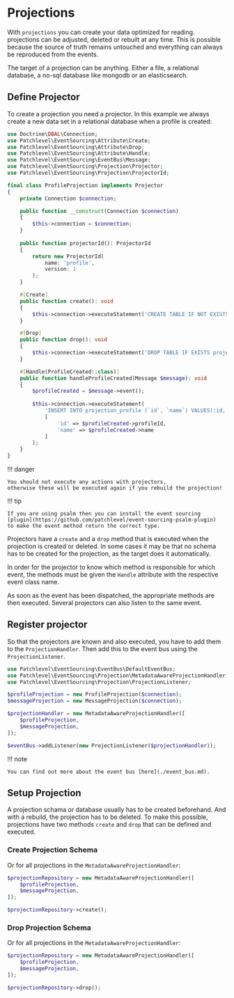 # Projections

With `projections` you can create your data optimized for reading.
projections can be adjusted, deleted or rebuilt at any time.
This is possible because the source of truth remains untouched
and everything can always be reproduced from the events.

The target of a projection can be anything.
Either a file, a relational database, a no-sql database like mongodb or an elasticsearch.

## Define Projector

To create a projection you need a projector.
In this example we always create a new data set in a relational database when a profile is created:

```php
use Doctrine\DBAL\Connection;
use Patchlevel\EventSourcing\Attribute\Create;
use Patchlevel\EventSourcing\Attribute\Drop;
use Patchlevel\EventSourcing\Attribute\Handle;
use Patchlevel\EventSourcing\EventBus\Message;
use Patchlevel\EventSourcing\Projection\Projector;
use Patchlevel\EventSourcing\Projection\ProjectorId;

final class ProfileProjection implements Projector
{
    private Connection $connection;

    public function __construct(Connection $connection)
    {
        $this->connection = $connection;
    }
    
    public function projectorId(): ProjectorId 
    {
        return new ProjectorId(
            name: 'profile', 
            version: 1
        );
    }

    #[Create]
    public function create(): void
    {
        $this->connection->executeStatement('CREATE TABLE IF NOT EXISTS projection_profile (id VARCHAR PRIMARY KEY, name VARCHAR NOT NULL);');
    }

    #[Drop]
    public function drop(): void
    {
        $this->connection->executeStatement('DROP TABLE IF EXISTS projection_profile;');
    }

    #[Handle(ProfileCreated::class)]
    public function handleProfileCreated(Message $message): void
    {
        $profileCreated = $message->event();
    
        $this->connection->executeStatement(
            'INSERT INTO projection_profile (`id`, `name`) VALUES(:id, :name);',
            [
                'id' => $profileCreated->profileId,
                'name' => $profileCreated->name
            ]
        );
    }
}
```

!!! danger

    You should not execute any actions with projectors, 
    otherwise these will be executed again if you rebuild the projection!

!!! tip

    If you are using psalm then you can install the event sourcing [plugin](https://github.com/patchlevel/event-sourcing-psalm-plugin) 
    to make the event method return the correct type.

Projectors have a `create` and a `drop` method that is executed when the projection is created or deleted.
In some cases it may be that no schema has to be created for the projection, as the target does it automatically.

In order for the projector to know which method is responsible for which event,
the methods must be given the `Handle` attribute with the respective event class name.

As soon as the event has been dispatched, the appropriate methods are then executed.
Several projectors can also listen to the same event.

## Register projector

So that the projectors are known and also executed, you have to add them to the `ProjectionHandler`.
Then add this to the event bus using the `ProjectionListener`.

```php
use Patchlevel\EventSourcing\EventBus\DefaultEventBus;
use Patchlevel\EventSourcing\Projection\MetadataAwareProjectionHandler;
use Patchlevel\EventSourcing\Projection\ProjectionListener;

$profileProjection = new ProfileProjection($connection);
$messageProjection = new MessageProjection($connection);

$projectionHandler = new MetadataAwareProjectionHandler([
    $profileProjection,
    $messageProjection,
]);

$eventBus->addListener(new ProjectionListener($projectionHandler));
```

!!! note

    You can find out more about the event bus [here](./event_bus.md).

## Setup Projection

A projection schama or database usually has to be created beforehand.
And with a rebuild, the projection has to be deleted.
To make this possible, projections have two methods `create` and `drop` that can be defined and executed.

### Create Projection Schema

Or for all projections in the `MetadataAwareProjectionHandler`:

```php
$projectionRepository = new MetadataAwareProjectionHandler([
    $profileProjection,
    $messageProjection,
]);

$projectionRepository->create();
```

### Drop Projection Schema

Or for all projections in the `MetadataAwareProjectionHandler`:

```php
$projectionRepository = new MetadataAwareProjectionHandler([
    $profileProjection,
    $messageProjection,
]);

$projectionRepository->drop();
```

